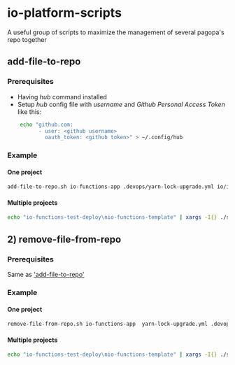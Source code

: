 # io-platform-scripts

A useful group of scripts to maximize the management of several pagopa's repo together

## add-file-to-repo

### Prerequisites

- Having _hub_ command installed
- Setup _hub_ config file with _username_ and _Github Personal Access Token_ like this:

```bash
    echo "github.com:
          - user: <github username>
            oauth_token: <github token>" > ~/.config/hub
```

### Example

#### One project

```bash
add-file-to-repo.sh io-functions-app .devops/yarn-lock-upgrade.yml io/io-functions-test-deploy . test-branch "Test PR Title" "Test PR Description"
```

#### Multiple projects

```bash
echo "io-functions-test-deploy\nio-functions-template" | xargs -I{} ./scripts/add-file-to-repo.sh {}  .devops/yarn-lock-upgrade.yml io/io-functions-test-deploy . test-branch "Test PR Title" "Test PR Description" 
```

## 2) remove-file-from-repo

### Prerequisites

Same as ['add-file-to-repo'](#add-file-to-repo)

### Example

#### One project

```bash
remove-file-from-repo.sh io-functions-app  yarn-lock-upgrade.yml .devops test-branch "Test PR Title" "Test PR Description"
```

#### Multiple projects

```bash
echo "io-functions-test-deploy\nio-functions-template" | xargs -I{} ./scripts/remove-file-from-repo {}  yarn-lock-upgrade.yml .devops test-branch "Test PR Title" "Test PR Description" 
```
